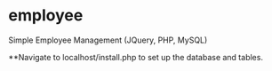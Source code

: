 # employee
Simple Employee Management (JQuery, PHP, MySQL)

**Navigate to localhost/install.php to set up the database and tables.
